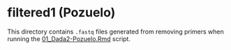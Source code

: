 # filtered1 (Pozuelo)

This directory contains `.fastq` files generated from removing primers when running the [01_Dada2-Pozuelo.Rmd](../../../../scripts/analysis-individual/Pozuelo-2015/01_Dada2-Pozuelo.Rmd) script. 